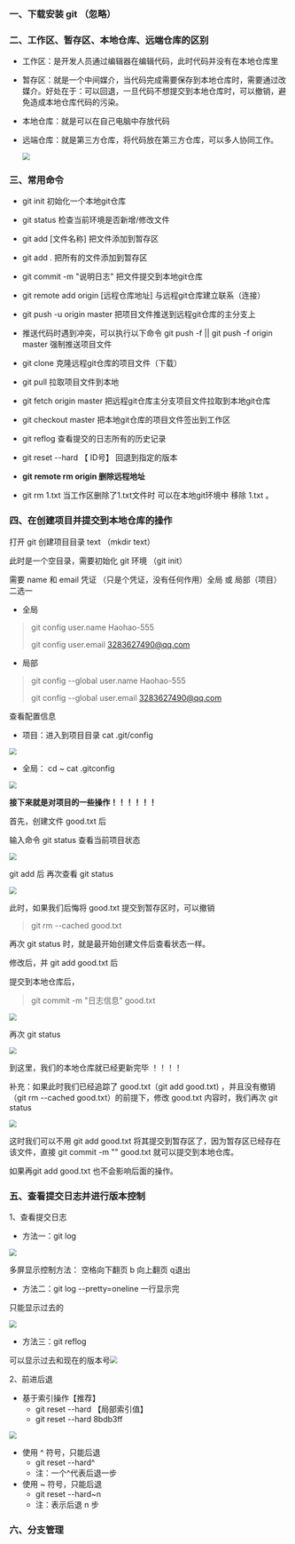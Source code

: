 ### 一、下载安装 git （忽略）

### 二、工作区、暂存区、本地仓库、远端仓库的区别

* 工作区：是开发人员通过编辑器在编辑代码，此时代码并没有在本地仓库里

* 暂存区：就是一个中间媒介，当代码完成需要保存到本地仓库时，需要通过改媒介。好处在于：可以回退，一旦代码不想提交到本地仓库时，可以撤销，避免造成本地仓库代码的污染。

* 本地仓库：就是可以在自己电脑中存放代码

* 远端仓库：就是第三方仓库，将代码放在第三方仓库，可以多人协同工作。

  <img src="https://i.loli.net/2021/08/01/Jp6to824MrG9aXk.png" style="zoom:80%;" />

### 三、常用命令

* git init  初始化一个本地git仓库

* git status  检查当前环境是否新增/修改文件

* git add [文件名称]  把文件添加到暂存区

* git add .  把所有的文件添加到暂存区

* git commit -m "说明日志"  把文件提交到本地git仓库

* git remote add origin [远程仓库地址]  与远程git仓库建立联系（连接）

* git push -u  origin   master  把项目文件推送到远程git仓库的主分支上

* 推送代码时遇到冲突，可以执行以下命令  git push -f  || git push -f origin master  强制推送项目文件

* git  clone  克隆远程git仓库的项目文件（下载）

* git pull  拉取项目文件到本地

* git fetch origin  master 把远程git仓库主分支项目文件拉取到本地git仓库

*  git checkout master  把本地git仓库的项目文件签出到工作区

* git reflog  查看提交的日志所有的历史记录

* git reset --hard 【 ID号】 回退到指定的版本

* **git remote rm origin 删除远程地址**

* git rm  1.txt   当工作区删除了1.txt文件时 可以在本地git环境中 移除 1.txt 。



### 四、在创建项目并提交到本地仓库的操作

打开 git 创建项目目录 text （mkdir text）

 

此时是一个空目录，需要初始化 git 环境 （git init）



需要 name 和 email 凭证 （只是个凭证，没有任何作用）全局 或 局部（项目）二选一

* 全局

> git config user.name Haohao-555
>
> git config user.email 3283627490@qq.com

* 局部

> git config --global user.name Haohao-555
>
> git config --global user.email 3283627490@qq.com



查看配置信息

* 项目：进入到项目目录 cat .git/config

<img src="https://i.loli.net/2021/08/01/Ob25V3LE1Inlvm7.png" style="zoom:80%;" />

* 全局： cd ~    cat .gitconfig

<img src="https://i.loli.net/2021/08/01/ucBGsEv9PxQkmVK.png" style="zoom:80%;" />



**接下来就是对项目的一些操作！！！！！！**



首先，创建文件 good.txt 后



输入命令 git status 查看当前项目状态

<img src="https://i.loli.net/2021/08/01/UgfONVSAaourXIv.png" style="zoom:80%;" />



git add 后 再次查看 git status

<img src="https://i.loli.net/2021/08/01/3T2t8KhUYy5Apew.png" style="zoom:80%;" />



此时，如果我们后悔将 good.txt 提交到暂存区时，可以撤销

> git rm --cached good.txt



再次 git status 时，就是最开始创建文件后查看状态一样。



修改后，并 git add good.txt 后



提交到本地仓库后，

> git commit -m "日志信息" good.txt

<img src="https://i.loli.net/2021/08/01/ezCBvFEKtml5OyW.png" style="zoom:80%;" />



再次 git status

<img src="https://i.loli.net/2021/08/01/NAQkHUEzv5WgJPD.png" style="zoom:80%;" />



到这里，我们的本地仓库就已经更新完毕 ！！！！



补充：如果此时我们已经追踪了 good.txt（git add good.txt) ，并且没有撤销（git rm --cached good.txt）的前提下，修改 good.txt 内容时，我们再次 git status

<img src="https://i.loli.net/2021/08/01/ojvPpf2XW8BsVZU.png" style="zoom:80%;" />



这时我们可以不用 git add good.txt 将其提交到暂存区了，因为暂存区已经存在该文件，直接 git commit -m "" good.txt 就可以提交到本地仓库。



如果再git add good.txt 也不会影响后面的操作。



### 五、查看提交日志并进行版本控制

1、查看提交日志

* 方法一：git log 

<img src="https://i.loli.net/2021/08/01/Oa1VrC9znwsbRpj.png" style="zoom:80%;" />

   多屏显示控制方法： 空格向下翻页  b 向上翻页  q退出


* 方法二：git log --pretty=oneline 一行显示完

只能显示过去的

<img src="https://i.loli.net/2021/08/01/syVp54KmwIkLGbO.png" style="zoom:80%;" />



* 方法三：git reflog

​    可以显示过去和现在的版本号<img src="https://i.loli.net/2021/08/01/4KuVGtQb5WXefwT.png" style="zoom:80%;" />



2、前进后退

* 基于索引操作【推荐】
  * git reset --hard 【局部索引值】
  * git reset --hard 8bdb3ff

<img src="https://i.loli.net/2021/08/02/2tX7JDidFkIQCO3.png" style="zoom:80%;" />

* 使用 ^ 符号，只能后退
  * git reset --hard^
  * 注：一个^代表后退一步
* 使用 ~ 符号，只能后退
  * git reset --hard~n
  * 注：表示后退 n 步



### 六、分支管理